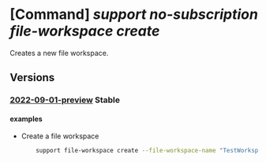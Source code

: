 # [Command] _support no-subscription file-workspace create_

Creates a new file workspace.

## Versions

### [2022-09-01-preview](/Resources/mgmt-plane/L3Byb3ZpZGVycy9taWNyb3NvZnQuc3VwcG9ydC9maWxld29ya3NwYWNlcy97fQ==/2022-09-01-preview.xml) **Stable**

<!-- mgmt-plane /providers/microsoft.support/fileworkspaces/{} 2022-09-01-preview -->

#### examples

- Create a file workspace
    ```bash
        support file-workspace create --file-workspace-name "TestWorkspaceName"
    ```
